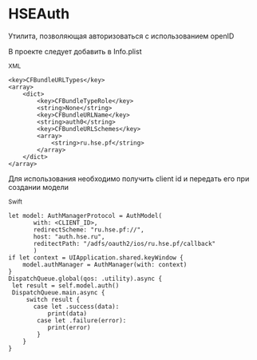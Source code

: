 # HSEAuth

Утилита, позволяющая авторизоваться с использованием openID

В проекте следует добавить в Info.plist

<sub>XML</sub>
```
<key>CFBundleURLTypes</key>
<array>
    <dict>
        <key>CFBundleTypeRole</key>
        <string>None</string>
        <key>CFBundleURLName</key>
        <string>auth0</string>
        <key>CFBundleURLSchemes</key>
        <array>
            <string>ru.hse.pf</string>
        </array>
    </dict>
</array>
```

Для использования необходимо получить client id и передать его при создании модели

<sub>Swift</sub>
```
let model: AuthManagerProtocol = AuthModel(
       with: <CLIENT_ID>,
       redirectScheme: "ru.hse.pf://",
       host: "auth.hse.ru",
       reditectPath: "/adfs/oauth2/ios/ru.hse.pf/callback"
       )
if let context = UIApplication.shared.keyWindow {
    model.authManager = AuthManager(with: context)
}
DispatchQueue.global(qos: .utility).async {
 let result = self.model.auth()
 DispatchQueue.main.async {
     switch result {
       case let .success(data):
           print(data)
        case let .failure(error):
           print(error)
        }
    }
}
```
